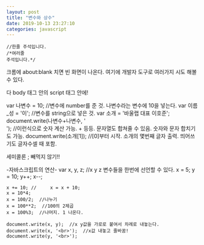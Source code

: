 ```yaml
---
layout: post
title: "변수와 상수"
date: 2019-10-13 23:27:10
categories: javascript
---
```


    //한줄 주석입니다.
    /*여러줄
    주석입니다.*/

크롬에 about:blank 치면 빈 화면이 나온다.
여기에 개발자 도구로 여러가지 시도 해볼수 있다.

다 body 태그 안의 script 태그 안에!

   var 나변수 = 10;  //변수에 number를 준 것. 나변수라는 변수에 10을 넣는다. 
    var 이름_성 = '이';  //변수를 string으로 넣은 것.
   var 소개 = '바울랩 대표 이호준';
    document.write(나변수+나변수, '<br>');  //이런식으로 숫자 계산 가능. + 등등. 문자열도 합쳐줄 수 있음. 숫자와 문자 합치기도 가능.
    document.write(소개[1]);  //[0]부터 시작. 소개의 몇번째 글자 출력. 띄어쓰기도 글자수셀 때 포함.

세미콜론 ; 빼먹지 않기!!

-자바스크립트의 연산-
    var x, y, z;  //x y z 변수들을 한번에 선언할 수 있다.
    x = 5;
    y = 10;
    y++;
    x--;

    x += 10; //     x = x + 10;
    x = 10*4;
    x = 100/2;  //나누기
    x = 100**2;  //100의 2제곱
    x = 100%3;  //나머지. 1 나온다.

    document.write(x, y);  //x y값을 가로로 붙여서 차례로 내놓는다.
    document.write(x, '<br>');  //x값 내놓고 줄바꿈!
    document.write(y, '<br>');
